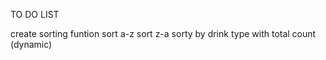 TO DO LIST

create sorting funtion
sort a-z
sort z-a
sorty by drink type with total count (dynamic)
